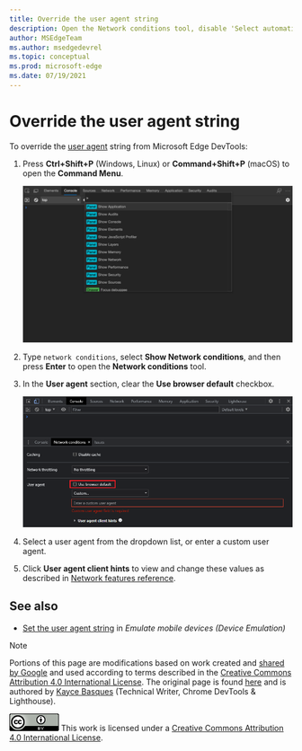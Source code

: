 ```yaml
---
title: Override the user agent string
description: Open the Network conditions tool, disable 'Select automatically', and then select from the list or enter a custom string.
author: MSEdgeTeam
ms.author: msedgedevrel
ms.topic: conceptual
ms.prod: microsoft-edge
ms.date: 07/19/2021
---
```

<!-- Copyright Kayce Basques

   Licensed under the Apache License, Version 2.0 (the "License");
   you may not use this file except in compliance with the License.
   You may obtain a copy of the License at

       https://www.apache.org/licenses/LICENSE-2.0

   Unless required by applicable law or agreed to in writing, software
   distributed under the License is distributed on an "AS IS" BASIS,
   WITHOUT WARRANTIES OR CONDITIONS OF ANY KIND, either express or implied.
   See the License for the specific language governing permissions and
   limitations under the License.  -->
# Override the user agent string

To override the [user agent](https://developer.mozilla.org/docs/Glossary/User_agent) string from Microsoft Edge DevTools:

1. Press **Ctrl+Shift+P** (Windows, Linux) or **Command+Shift+P** (macOS) to open the **Command Menu**.

   ![The Command Menu](../media/device-mode-console-command-menu.png)
    
1. Type `network conditions`, select **Show Network conditions**, and then press **Enter** to open the **Network conditions** tool.

1. In the **User agent** section, clear the **Use browser default** checkbox.

   ![Clearing the 'Use browser default' checkbox](../media/clear-use-browser-default-checkbox.png)

1. Select a user agent from the dropdown list, or enter a custom user agent.

1. Click **User agent client hints** to view and change these values as described in [Network features reference](../network/reference.md).


<!-- ====================================================================== -->
## See also

* [Set the user agent string](index.md#set-the-user-agent-string) in _Emulate mobile devices (Device Emulation)_


<!-- ====================================================================== -->
> [!NOTE]
> Portions of this page are modifications based on work created and [shared by Google](https://developers.google.com/terms/site-policies) and used according to terms described in the [Creative Commons Attribution 4.0 International License](https://creativecommons.org/licenses/by/4.0).
> The original page is found [here](https://developer.chrome.com/docs/devtools/device-mode/override-user-agent/) and is authored by [Kayce Basques](https://developers.google.com/web/resources/contributors#kayce-basques) (Technical Writer, Chrome DevTools \& Lighthouse).

[![Creative Commons License](../../media/cc-logo/88x31.png)](https://creativecommons.org/licenses/by/4.0)
This work is licensed under a [Creative Commons Attribution 4.0 International License](https://creativecommons.org/licenses/by/4.0).
